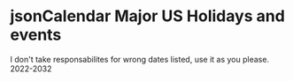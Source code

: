 # jsonCalendar Major US Holidays and events
I don't take responsabilites for wrong dates listed, use it as you please.
2022-2032
